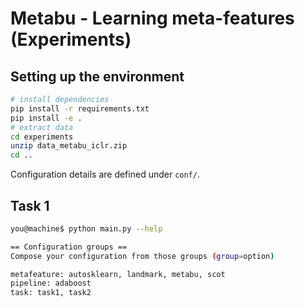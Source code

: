 # Metabu - Learning meta-features (Experiments)


## Setting up the environment

```bash
# install dependencies 
pip install -r requirements.txt
pip install -e .
# extract data
cd experiments
unzip data_metabu_iclr.zip
cd ..
```

Configuration details are defined under `conf/`.

## Task 1

```bash
you@machine$ python main.py --help

== Configuration groups ==
Compose your configuration from those groups (group=option)

metafeature: autosklearn, landmark, metabu, scot
pipeline: adaboost
task: task1, task2
```


